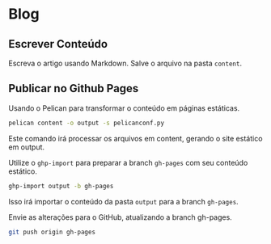 # Blog

## Escrever Conteúdo

Escreva o artigo usando Markdown. Salve o arquivo na pasta `content`.

## Publicar no Github Pages

Usando o Pelican para transformar o conteúdo em páginas estáticas.

```bash
pelican content -o output -s pelicanconf.py
```

Este comando irá processar os arquivos em content, gerando o site estático em output.

Utilize o `ghp-import` para preparar a branch `gh-pages` com seu conteúdo estático.

```bash
ghp-import output -b gh-pages
```

Isso irá importar o conteúdo da pasta `output` para a branch `gh-pages`.

Envie as alterações para o GitHub, atualizando a branch gh-pages.

```bash
git push origin gh-pages
```
